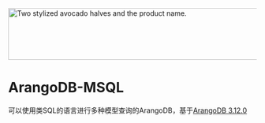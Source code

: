 <picture>
  <source media="(prefers-color-scheme: dark)" srcset="https://user-images.githubusercontent.com/7819991/218699214-264942f9-b020-4f50-b1a6-3363cdc0ddc9.svg" width="638" height="105">
  <source media="(prefers-color-scheme: light)" srcset="https://user-images.githubusercontent.com/7819991/218699215-b9b4a465-45f8-4db9-b5a4-ba912541e017.svg" width="638" height="105">
  <img alt="Two stylized avocado halves and the product name." src="https://user-images.githubusercontent.com/7819991/218697980-26ffd7af-cf29-4365-8a5d-504b850fc6b1.png" width="638" height="105">
</picture>

ArangoDB-MSQL
========

可以使用类SQL的语言进行多种模型查询的ArangoDB，基于[ArangoDB 3.12.0](https://github.com/arangodb/arangodb)

